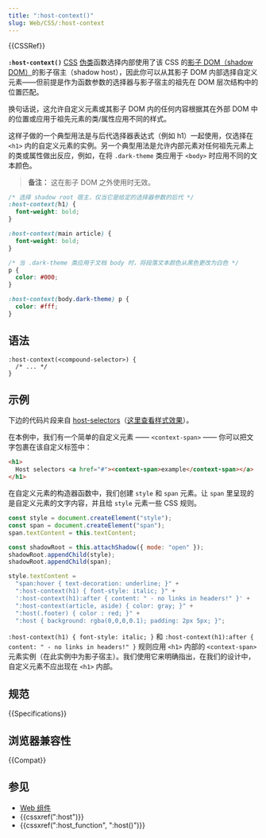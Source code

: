 ```yaml
---
title: ":host-context()"
slug: Web/CSS/:host-context
---
```


{{CSSRef}}

**`:host-context()`** [CSS](/zh-CN/docs/Web/CSS) [伪类](/zh-CN/docs/Web/CSS/Pseudo-classes)函数选择内部使用了该 CSS 的[影子 DOM（shadow DOM）](/zh-CN/docs/Web/API/Web_components/Using_shadow_DOM)的影子宿主（shadow host），因此你可以从其影子 DOM 内部选择自定义元素——但前提是作为函数参数的选择器与影子宿主的祖先在 DOM 层次结构中的位置匹配。

换句话说，这允许自定义元素或其影子 DOM 内的任何内容根据其在外部 DOM 中的位置或应用于祖先元素的类/属性应用不同的样式。

这样子做的一个典型用法是与后代选择器表达式（例如 h1）一起使用，仅选择在 `<h1>` 内的自定义元素的实例。另一个典型用法是允许内部元素对任何祖先元素上的类或属性做出反应，例如，在将 `.dark-theme` 类应用于 `<body>` 时应用不同的文本颜色。

> **备注：** 这在影子 DOM 之外使用时无效。

```css
/* 选择 shadow root 宿主，仅当它是给定的选择器参数的后代 */
:host-context(h1) {
  font-weight: bold;
}

:host-context(main article) {
  font-weight: bold;
}

/* 当 .dark-theme 类应用于文档 body 时，将段落文本颜色从黑色更改为白色 */
p {
  color: #000;
}

:host-context(body.dark-theme) p {
  color: #fff;
}
```

## 语法

```css-nolint
:host-context(<compound-selector>) {
  /* ... */
}
```

## 示例

下边的代码片段来自 [host-selectors](https://github.com/mdn/web-components-examples/tree/master/host-selectors)（[这里查看样式效果](https://mdn.github.io/web-components-examples/host-selectors/)）。

在本例中，我们有一个简单的自定义元素 —— `<context-span>` —— 你可以把文字包裹在该自定义标签中：

```html
<h1>
  Host selectors <a href="#"><context-span>example</context-span></a>
</h1>
```

在自定义元素的构造器函数中，我们创建 `style` 和 `span` 元素。让 `span` 里呈现的是自定义元素的文字内容，并且给 `style` 元素一些 CSS 规则。

```js
const style = document.createElement("style");
const span = document.createElement("span");
span.textContent = this.textContent;

const shadowRoot = this.attachShadow({ mode: "open" });
shadowRoot.appendChild(style);
shadowRoot.appendChild(span);

style.textContent =
  "span:hover { text-decoration: underline; }" +
  ":host-context(h1) { font-style: italic; }" +
  ':host-context(h1):after { content: " - no links in headers!" }' +
  ":host-context(article, aside) { color: gray; }" +
  ":host(.footer) { color : red; }" +
  ":host { background: rgba(0,0,0,0.1); padding: 2px 5px; }";
```

`:host-context(h1) { font-style: italic; }` 和 `:host-context(h1):after { content: " - no links in headers!" }` 规则应用 `<h1>` 内部的 `<context-span>` 元素实例（在此实例中为影子宿主）。我们使用它来明确指出，在我们的设计中，自定义元素不应出现在 `<h1>` 内部。

## 规范

{{Specifications}}

## 浏览器兼容性

{{Compat}}

## 参见

- [Web 组件](/zh-CN/docs/Web/API/Web_components)
- {{cssxref(":host")}}
- {{cssxref(":host_function", ":host()")}}
